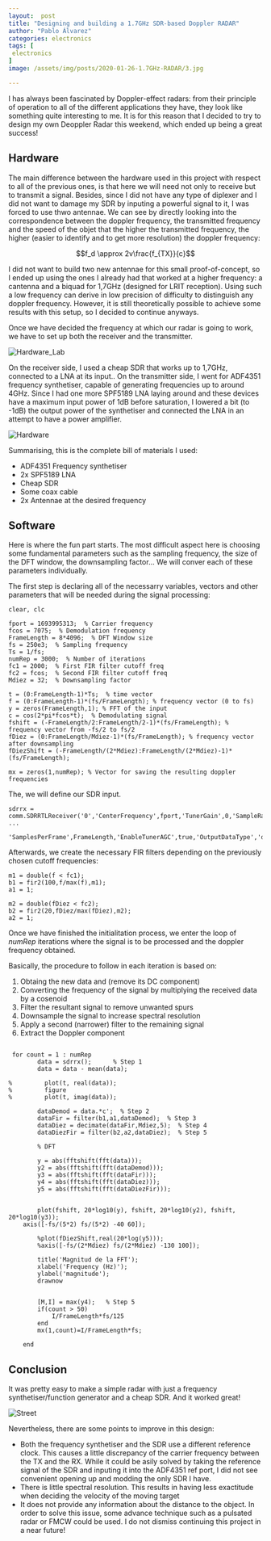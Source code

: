 ```yaml
---
layout:  post
title: "Designing and building a 1.7GHz SDR-based Doppler RADAR"
author: "Pablo Álvarez"
categories: electronics
tags: [
 electronics
]
image: /assets/img/posts/2020-01-26-1.7GHz-RADAR/3.jpg

---
```


I has always been fascinated by Doppler-effect radars: from their principle of operation to all of the different applications they have, they look like something quite interesting to me. It is for this reason that I decided to try to design my own Deoppler Radar this weekend, which ended up being a great success!

## Hardware

The main difference between the hardware used in this project with respect to all of the previous ones, is that here we will need not only to receive but to transmit a signal. Besides, since I did not have any type of diplexer and I did not want to damage my SDR by inputing a powerful signal to it, I was forced to use thwo antennae. We can see by directly looking into the correspondence between the doppler frequency, the transmitted frequency and the speed of the objet that the higher the transmitted frequency, the higher (easier to identify and to get more resolution) the doppler frequency:

$$f_d \approx 2v\frac{f_{TX}}{c}$$

I did not want to build two new antennae for this small proof-of-concept, so I ended up using the ones I already had that worked at a higher frequency: a cantenna and a biquad for 1,7GHz (designed for LRIT reception). Using such a low frequency can derive in low precision of difficulty to distinguish any doppler frequency. However, it is still theoretically possible to achieve some results with this setup, so I decided to continue anyways.

Once we have decided the frequency at which our radar is going to work, we have to set up both the receiver and the transmitter. 

![Hardware_Lab](../assets/img/posts/2020-01-26-1.7GHz-RADAR/2.jpg)

On the receiver side, I used a cheap SDR that works up to 1,7GHz, connected to a LNA at its input.. On the transmitter side, I went for ADF4351 frequency synthetiser, capable of generating frequencies up to around 4GHz. Since I had one more SPF5189 LNA laying around and these devices have a maximum input power of 1dB before saturation, I lowered a bit (to -1dB) the output power of the synthetiser and connected the LNA in an attempt to have a power amplifier.

![Hardware](../assets/img/posts/2020-01-26-1.7GHz-RADAR/1.jpg)

Summarising, this is the complete bill of materials I used:

  - ADF4351 Frequency synthetiser
  - 2x SPF5189 LNA
  - Cheap SDR
  - Some coax cable
  - 2x Antennae at the desired frequency
  
## Software

Here is where the fun part starts. The most difficult aspect here is choosing some fundamental parameters such as the sampling frequency, the size of the DFT window, the downsampling factor... We will conver each of these parameters individually.

The first step is declaring all of the necessarry variables, vectors and other parameters that will be needed during the signal processing:

```python=
clear, clc
 
fport = 1693995313;  % Carrier frequency
fcos = 7075;  % Demodulation frequency
FrameLength = 8*4096;  % DFT Window size
fs = 250e3;  % Sampling frequency
Ts = 1/fs;
numRep = 3000;  % Number of iterations
fc1 = 2000;  % First FIR filter cutoff freq
fc2 = fcos;  % Second FIR filter cutoff freq
Mdiez = 32;  % Downsampling factor

t = (0:FrameLength-1)*Ts;  % time vector
f = (0:FrameLength-1)*(fs/FrameLength); % frequency vector (0 to fs) 
y = zeros(FrameLength,1); % FFT of the input
c = cos(2*pi*fcos*t);  % Demodulating signal
fshift = (-FrameLength/2:FrameLength/2-1)*(fs/FrameLength); % frequency vector from -fs/2 to fs/2
fDiez = (0:FrameLength/Mdiez-1)*(fs/FrameLength); % frequency vector after downsampling
fDiezShift = (-FrameLength/(2*Mdiez):FrameLength/(2*Mdiez)-1)*(fs/FrameLength);

mx = zeros(1,numRep); % Vector for saving the resulting doppler frequencies
```
The, we will define our SDR input.

```python=
sdrrx = comm.SDRRTLReceiver('0','CenterFrequency',fport,'TunerGain',0,'SampleRate',fs, ...
    'SamplesPerFrame',FrameLength,'EnableTunerAGC',true,'OutputDataType','double');
```

Afterwards, we create the necessary FIR filters depending on the previously chosen cutoff frequencies:

```python=
m1 = double(f < fc1); 
b1 = fir2(100,f/max(f),m1); 
a1 = 1;

m2 = double(fDiez < fc2);                                                      
b2 = fir2(20,fDiez/max(fDiez),m2);
a2 = 1;
```
Once we have finished the initialitation process, we enter the loop of *numRep* iterations where the signal is to be processed and the doppler frequency obtained. 

Basically, the procedure to follow in each iteration is based on: 

  1. Obtaing the new data and (remove its DC component)
  2. Converting the frequency of the signal by multiplying the received data by a cosenoid
  3. Filter the resultant signal to remove unwanted spurs
  4. Downsample the signal to increase spectral resolution
  5. Apply a second (narrower) filter to the remaining signal
  6. Extract the Doppler component
  
```python=

 for count = 1 : numRep
        data = sdrrx();      % Step 1     
        data = data - mean(data);                                           
         
%         plot(t, real(data));
%         figure
%         plot(t, imag(data));
        
        dataDemod = data.*c';  % Step 2       
        dataFir = filter(b1,a1,dataDemod);  % Step 3
        dataDiez = decimate(dataFir,Mdiez,5);  % Step 4    
        dataDiezFir = filter(b2,a2,dataDiez);  % Step 5

        % DFT
         
        y = abs(fftshift(fft(data)));
        y2 = abs(fftshift(fft(dataDemod)));
        y3 = abs(fftshift(fft(dataFir)));
        y4 = abs(fftshift(fft(dataDiez)));
        y5 = abs(fftshift(fft(dataDiezFir)));
         
    
        plot(fshift, 20*log10(y), fshift, 20*log10(y2), fshift, 20*log10(y3));
	axis([-fs/(5*2) fs/(5*2) -40 60]);

        %plot(fDiezShift,real(20*log(y5)));
        %axis([-fs/(2*Mdiez) fs/(2*Mdiez) -130 100]);

        title('Magnitud de la FFT');
        xlabel('Frequency (Hz)');
        ylabel('magnitude');
        drawnow
        
        
        [M,I] = max(y4);   % Step 5
        if(count > 50)
            I/FrameLength*fs/125
        end
        mx(1,count)=I/FrameLength*fs;
             
    end
```

## Conclusion

It was pretty easy to make a simple radar with just a frequency synthetiser/function generator and a cheap SDR. And it worked great!

![Street](../assets/img/posts/2020-01-26-1.7GHz-RADAR/4.jpg)

Nevertheless, there are some points to improve in this design:

  - Both the frequency synthetiser and the SDR use a different reference clock. This causes a little discrepancy of the carrier frequency between the TX and the RX. While it could be asily solved by taking the reference signal of the SDR and inputing it into the ADF4351 ref port, I did not see convenient opening up and modding the only SDR I have.
  - There is little spectral resolution. This results in having less exactitude when deciding the velocity of the moving target
  - It does not provide any information about the distance to the object. In order to solve this issue, some advance technique such as a pulsated radar or FMCW could be used. I do not dismiss continuing this project in a near future!
  

  


